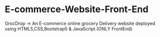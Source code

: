# E-commerce-Website-Front-End
GrocDrop -> An E-commerce online grocery Delivery website deployed using HTML5,CSS,Bootstrap5 &amp; JavaScript.(ONLY FrontEnd) 

